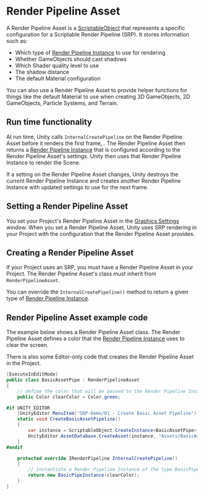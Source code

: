 # Render Pipeline Asset

A Render Pipeline Asset is a [ScriptableObject](https://docs.unity3d.com/Manual/class-ScriptableObject.html) that represents a specific configuration for a Scriptable Render Pipeline (SRP). It stores information such as:

* Which type of [Render Pipeline Instance](SRP-Instance) to use for rendering
* Whether GameObjects should cast shadows
* Which Shader quality level to use
* The shadow distance
* The default Material configuration

You can also use a Render Pipeline Asset to provide helper functions for things like the default Material to use when creating  3D GameObjects, 2D GameObjects, Particle Systems, and Terrain.

## Run time functionality

At run time, Unity calls `InternalCreatePipeline` on the Render Pipeline Asset before it renders the first frame, . The Render Pipeline Asset then returns a [Render Pipeline Instance](srp-instance) that is configured according to the Render Pipeline Asset's settings. Unity then uses that Render Pipeline Instance to render the Scene.

If a setting on the Render Pipeline Asset changes, Unity destroys the current Render Pipeline Instance and creates another Render Pipeline Instance with updated settings to use for the next frame.

## Setting a Render Pipeline Asset

You set your Project's Render Pipeline Asset in the [Graphics Settings](https://docs.unity3d.com/Manual/class-GraphicsSettings.html) window. When you set a Render Pipeline Asset, Unity uses SRP rendering in your Project with the configuration that the Render Pipeline Asset provides.

## Creating a Render Pipeline Asset

If your Project uses an SRP, you must have a Render Pipeline Asset in your Project. The Render Pipeline Asset's class must inherit from `RenderPipelineAsset`.

You can override the `InternalCreatePipeline()` method to return a given type of [Render Pipeline Instance](SRP-Instance).

## Render Pipeline Asset example code
The example below shows a Render Pipeline Asset class. The Render Pipeline Asset defines a color that the [Render Pipeline Instance](SRP-Instance.md) uses to clear the screen.

There is also some Editor-only code that creates the Render Pipeline Asset in the Project.

```C#
[ExecuteInEditMode]
public class BasicAssetPipe : RenderPipelineAsset
{
    // define the color that will be passed to the Render Pipeline Instance
    public Color clearColor = Color.green;

#if UNITY_EDITOR
    [UnityEditor.MenuItem("SRP-Demo/01 - Create Basic Asset Pipeline")]
    static void CreateBasicAssetPipeline()
    {
        var instance = ScriptableObject.CreateInstance<BasicAssetPipe>();
        UnityEditor.AssetDatabase.CreateAsset(instance, "Assets/BasicAssetPipe.asset");
    }
#endif

    protected override IRenderPipeline InternalCreatePipeline()
    {
        // Instantiate a Render Pipeline Instance of the type BasicPipelineInstance, and pass in the color definied above
        return new BasicPipeInstance(clearColor);
    }
}
```